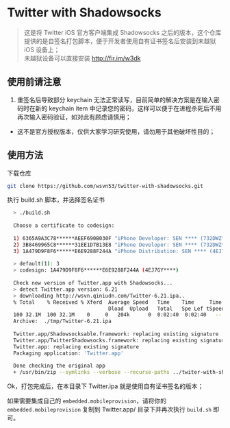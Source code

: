 # Twitter with Shadowsocks

> 这是将 Twitter iOS 官方客户端集成 Shadowsocks 之后的版本，这个仓库提供的是自签名打包脚本，便于开发者使用自有证书签名后安装到未越狱 iOS 设备上；  
> 未越狱设备可以直接安装 http://fir.im/w3dk

## 使用前请注意

1. 重签名后导致部分 keychain 无法正常读写，目前简单的解决方案是在输入密码时在新的 keychain item 中记录您的密码，这样可以便于在进程杀死后不用再次输入密码验证，如对此有顾虑请慎用；  
* 这不是官方授权版本，仅供大家学习研究使用，请勿用于其他破坏性目的；

## 使用方法

下载仓库
````bash
git clone https://github.com/wsvn53/twitter-with-shadowsocks.git
````

执行 build.sh 脚本，并选择签名证书
````bash
  > ./build.sh
  
  Choose a certificate to codesign: 
  
  1) 6365A9A3C78******AEEF690B030F "iPhone Developer: SEN **** (732DWZ****)"
  2) 3B8469965C8******31EE1D7B13E8 "iPhone Developer: SEN **** (732DWZ****)"
  3) 1A479D9F8F6******E6E9288F244A "iPhone Distribution: SEN **** (4EJ7GY****)"
  
  > default(1): 3
  > codesign: 1A479D9F8F6******E6E9288F244A (4EJ7GY****)
  
  Check new version of Twitter.app with Shadowsocks...
  > detect Twitter.app version: 6.21
  > downloading http://wsvn.qiniudn.com/Twitter-6.21.ipa..
  % Total    % Received % Xferd  Average Speed   Time    Time     Time  Current
                                 Dload  Upload   Total   Spe Lef tSpeed
  100 32.1M  100 32.1M    0     0   204k      0  0:02:40  0:02:40   --:--:--  165k
  Archive:  ./tmp/Twitter-6.21.ipa
  
  Twitter.app/Shadowsocksable.framework: replacing existing signature
  Twitter.app/TwitterShadowsocks.framework: replacing existing signature
  Twitter.app: replacing existing signature
  Packaging application: 'Twitter.app'
  
  Done checking the original app
  + /usr/bin/zip --symlinks --verbose --recurse-paths ../twiter-with-shadowsocks/Twitter.ipa .
````

Ok，打包完成后，在本目录下 Twitter.ipa 就是使用自有证书签名的版本；

如果需要集成自己的 `embedded.mobileprovision`，请将你的 `embedded.mobileprovision` 复制到 Twitter.app/ 目录下并再次执行 `build.sh` 即可。